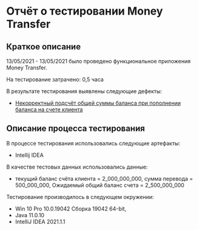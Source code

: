 # Отчёт о тестировании Money Transfer

## Краткое описание

13/05/2021 - 13/05/2021 было проведено функциональное приложения Money Transfer.

На тестирование затрачено: 0,5 часа

В результате тестирования выявлены следующие дефекты:

* [Некорректный подсчёт общей суммы баланса при пополнении баланса на счете клиента](https://github.com/ElenaVedernikova/Project_J_1_2_1/issues/1)

## Описание процесса тестирования

В процессе тестирования использовались следующие артефакты:
* Intellij IDEA

В качестве тестовых данных использовались данные:
* текущий баланс счёта клиента = 2_000_000_000, сумма перевода = 500_000_000, Ожидаемый общий баланс счета = 2_500_000_000

Тестирование производилось в следующем окружении:
* Win 10 Pro 10.0.19042 Сборка 19042 64-bit, 
* Java 11.0.10
* IntelliJ IDEA 2021.1.1
